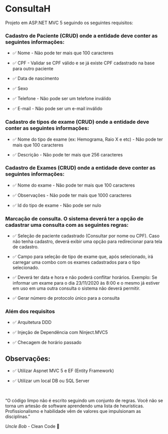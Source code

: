 # ConsultaH

Projeto em ASP.NET MVC 5 seguindo os seguintes requisitos:

### Cadastro de Paciente (CRUD) onde a entidade deve conter as seguintes informações:

* :white_check_mark: Nome - Não pode ter mais que 100 caracteres

* :white_check_mark: CPF - Validar se CPF válido e se já existe CPF cadastrado na base para outro paciente

* :white_check_mark: Data de nascimento 

* :white_check_mark: Sexo

* :white_check_mark: Telefone - Não pode ser um telefone inválido

* :white_check_mark: E-mail - Não pode ser um e-mail inválido

### Cadastro de tipos de exame (CRUD) onde a entidade deve conter as seguintes informações:

* :white_check_mark: Nome do tipo de exame (ex: Hemograma, Raio X e etc) - Não pode ter mais que 100 caracteres

* :white_check_mark: Descrição - Não pode ter mais que 256 caracteres

### Cadastro de Exames (CRUD) onde a entidade deve conter as seguintes informações:

* :white_check_mark: Nome do exame - Não pode ter mais que 100 caracteres

* :white_check_mark: Observações - Não pode ter mais que 1000 caracteres

* :white_check_mark: Id do tipo de exame - Não pode ser nulo

### Marcação de consulta. O sistema deverá ter a opção de cadastrar uma consulta com as seguintes regras:

* :white_check_mark: Seleção de paciente cadastrado (Consultar por nome ou CPF). Caso não tenha cadastro, deverá exibir uma opção para redirecionar para tela de cadastro.

* :white_check_mark: Campo para seleção de tipo de exame que, após selecionado, irá carregar uma combo com os exames cadastrados para o tipo selecionado.

* :white_check_mark: Deverá ter data e hora e não poderá conflitar horários. Exemplo: Se informar um exame para o dia 23/11/2020 às 8:00 e o mesmo já estiver em uso em uma outra consulta o sistema não deverá permitir.

* :white_check_mark: Gerar número de protocolo único para a consulta

### Além dos requisitos

* :white_check_mark: Arquitetura DDD

* :white_check_mark: Injeção de Dependência com Ninject.MVC5

* :white_check_mark: Checagem de horário passado

## Observações:

* :white_check_mark: Utilizar Aspnet MVC 5 e EF (Entity Framework)

* :white_check_mark: Utilizar um local DB ou SQL Server

<br>

“O código limpo não é escrito seguindo um conjunto de regras. Você não se torna um artesão de software aprendendo uma lista de heurísticas. Profissionalismo e habilidade vêm de valores que impulsionam as disciplinas.”

<i>Uncle Bob</i> - Clean Code :blue_book:
